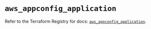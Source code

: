 # `aws_appconfig_application`

Refer to the Terraform Registry for docs: [`aws_appconfig_application`](https://registry.terraform.io/providers/hashicorp/aws/5.38.0/docs/resources/appconfig_application).
